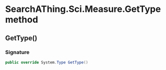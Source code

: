 # SearchAThing.Sci.Measure.GetType method
## GetType()
### Signature
```csharp
public override System.Type GetType()
```
